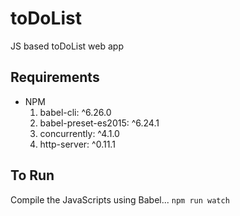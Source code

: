 # toDoList
JS based toDoList web app

## Requirements
+ NPM
  1. babel-cli: ^6.26.0
  2. babel-preset-es2015: ^6.24.1
  3. concurrently: ^4.1.0
  4. http-server: ^0.11.1

## To Run
Compile the JavaScripts using Babel...
```npm run watch```